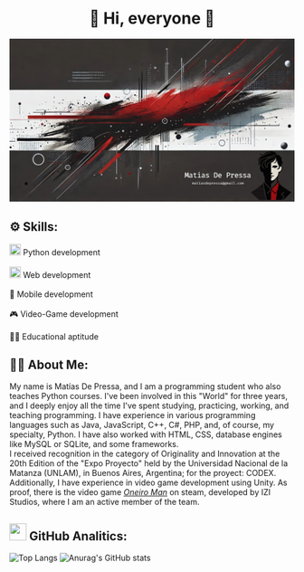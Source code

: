 <div align="center">
  <h1 align="center">👋 Hi, everyone 👋</h1> 
</div>

![banner](banner.jpg)

## ⚙️ Skills:

<img width="20" height="20" src="https://cdn.jsdelivr.net/gh/devicons/devicon@latest/icons/python/python-original.svg"/> Python development
<br>
<br>
<img width="20" height="20" src="https://cdn.jsdelivr.net/gh/devicons/devicon@latest/icons/html5/html5-original.svg"/> Web development
<br>
<br>
📱 Mobile development
<br>
<br>
🎮 Video-Game development
<br>
<br>
👨‍🏫 Educational aptitude

## 👨‍💻 About Me:
My name is Matías De Pressa, and I am a programming student who also teaches Python courses. I've been involved in this "World" for three years, and I deeply enjoy all the time I've spent studying, practicing, working, and teaching programming.
I have experience in various programming languages such as Java, JavaScript, C++, C#, PHP, and, of course, my specialty, Python. I have also worked with HTML, CSS, database engines like MySQL or SQLite, and some frameworks.  
I received recognition in the category of Originality and Innovation at the 20th Edition of the "Expo Proyecto" held by the Universidad Nacional de la Matanza (UNLAM), in Buenos Aires, Argentina; for the proyect: CODEX.  
Additionally, I have experience in video game development using Unity. As proof, there is the video game [*Oneiro Man*](https://store.steampowered.com/app/3146700/Oneiro_Man/?l=latam) on steam, developed by IZI Studios, where I am an active member of the team.


## <img width="30" height="30" src="https://cdn.jsdelivr.net/gh/devicons/devicon@latest/icons/github/github-original.svg" /> GitHub Analitics:
![Top Langs](https://github-readme-stats.vercel.app/api/top-langs/?username=MatiasDePressa&langs_count=3&theme=shadow_red) ![Anurag's GitHub stats](https://github-readme-stats.vercel.app/api?username=MatiasDePressa&show_icons=true&theme=shadow_red&text_color=#FFFFFF)


          